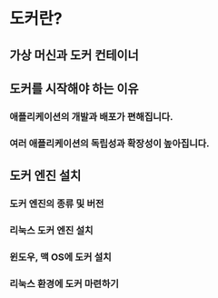 # 도커란?

## 가상 머신과 도커 컨테이너

## 도커를 시작해야 하는 이유
### 애플리케이션의 개발과 배포가 편해집니다.

### 여러 애플리케이션의 독립성과 확장성이 높아집니다.

## 도커 엔진 설치
### 도커 엔진의 종류 및 버전

### 리눅스 도커 엔진 설치

### 윈도우, 맥 OS에 도커 설치

### 리눅스 환경에 도커 마련하기
